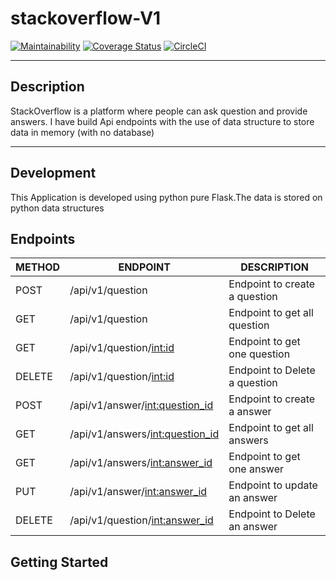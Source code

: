 # stackoverflow-V1

[![Maintainability](https://api.codeclimate.com/v1/badges/3b5bfc650d1971aa2fe8/maintainability)](https://codeclimate.com/github/mungaiDaniel/stackoverflow-V1/maintainability) [![Coverage Status](https://coveralls.io/repos/github/mungaiDaniel/stackoverflow-V1/badge.svg?branch=develop)](https://coveralls.io/github/mungaiDaniel/stackoverflow-V1?branch=feature-complete) [![CircleCI](https://dl.circleci.com/status-badge/img/gh/mungaiDaniel/stackoverflow-V1/tree/main.svg?style=svg)](https://dl.circleci.com/status-badge/redirect/gh/mungaiDaniel/stackoverflow-V1/tree/main)

************************************************************************************************************************************************

## Description

StackOverflow is a platform where people can ask question and provide answers.
I have build Api endpoints with the use of data structure to store data in memory (with no database)

************************************************************************************************************************************************

## Development

This Application is developed using python pure Flask.The data is stored on python data structures

## Endpoints

| METHOD | ENDPOINT                              | DESCRIPTION
|--------|---------------------------------------|---------------------------------
| POST   | /api/v1/question                      | Endpoint to create a question
| GET    | /api/v1/question                      | Endpoint to get all question
| GET    | /api/v1/question/<int:id>             | Endpoint to get one question
| DELETE | /api/v1/question/<int:id>             | Endpoint to Delete a question
| POST   | /api/v1/answer/<int:question_id>      | Endpoint to create a answer
| GET    | /api/v1/answers/<int:question_id>     | Endpoint to get all answers
| GET    | /api/v1/answers/<int:answer_id>       | Endpoint to get one answer
| PUT    | /api/v1/answer/<int:answer_id>        | Endpoint to update an answer
| DELETE | /api/v1/question/<int:answer_id>      | Endpoint to Delete an answer

## Getting Started